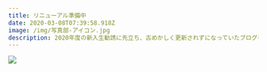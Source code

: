 ```yaml
---
title: リニューアル準備中
date: 2020-03-08T07:39:58.918Z
image: /img/写真部-アイコン.jpg
description: 2020年度の新入生勧誘に先立ち、古めかしく更新されずになっていたブログをリニューアルしました。
---
```


![](/img/7e06882c-eab8-4055-b302-bf5b89c20f1b.jpeg)
